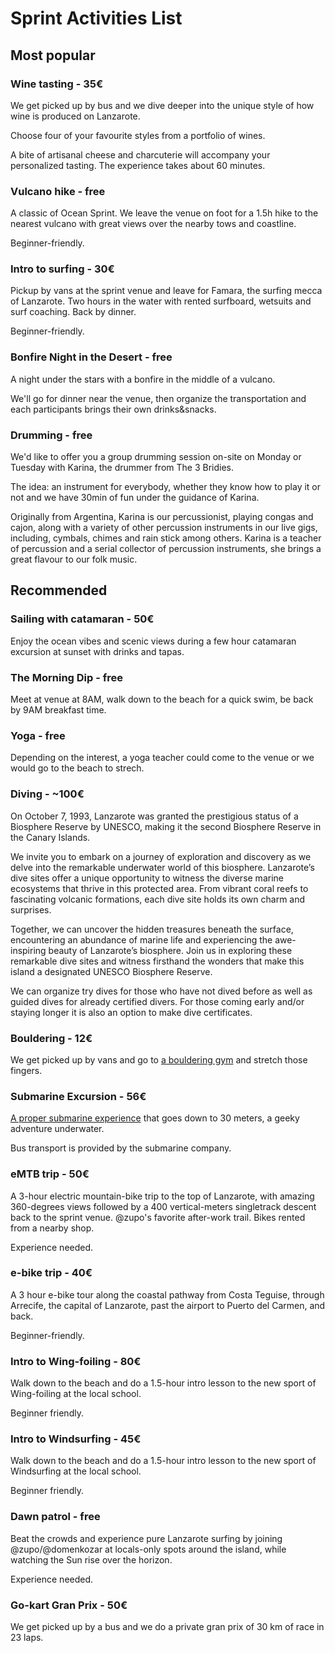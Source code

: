 # Sprint Activities List

## Most popular

### Wine tasting - 35€

We get picked up by bus and we dive deeper into the unique style of how wine is produced on Lanzarote.

Choose four of your favourite styles from a portfolio of wines.

A bite of artisanal cheese and charcuterie will accompany your personalized tasting. The experience takes about 60 minutes.

### Vulcano hike - free

A classic of Ocean Sprint. We leave the venue on foot for a 1.5h hike to the nearest vulcano with great views over the nearby tows and coastline.

Beginner-friendly.

### Intro to surfing - 30€

Pickup by vans at the sprint venue and leave for Famara, the surfing mecca of Lanzarote. Two hours in the water with rented surfboard, wetsuits and surf coaching. Back by dinner.

Beginner-friendly.

### Bonfire Night in the Desert - free

A night under the stars with a bonfire in the middle of a vulcano. 

We'll go for dinner near the venue, then organize the transportation and each participants brings their own drinks&snacks.

### Drumming - free

We'd like to offer you a group drumming session on-site on Monday or Tuesday with Karina, the drummer from The 3 Bridies.

The idea: an instrument for everybody, whether they know how to play it or not and we have 30min of fun under the guidance of Karina.

Originally from Argentina, Karina is our percussionist, playing congas and cajon, along with a variety of other percussion instruments in our live gigs, including, cymbals, chimes and rain stick among others. Karina is a teacher of percussion and a serial collector of percussion instruments, she brings a great flavour to our folk music.

## Recommended


### Sailing with catamaran - 50€

Enjoy the ocean vibes and scenic views during a few hour catamaran excursion at sunset
with drinks and tapas.

### The Morning Dip - free

Meet at venue at 8AM, walk down to the beach for a quick swim, be back by 9AM breakfast time.

### Yoga - free

Depending on the interest, a yoga teacher could come to the venue or we would go to
the beach to strech.

### Diving - ~100€

On October 7, 1993, Lanzarote was granted the prestigious status of a Biosphere Reserve by UNESCO, making it the second Biosphere Reserve in the Canary Islands.

We invite you to embark on a journey of exploration and discovery as we delve into the remarkable underwater world of this biosphere. Lanzarote’s dive sites offer a unique opportunity to witness the diverse marine ecosystems that thrive in this protected area. From vibrant coral reefs to fascinating volcanic formations, each dive site holds its own charm and surprises.

Together, we can uncover the hidden treasures beneath the surface, encountering an abundance of marine life and experiencing the awe-inspiring beauty of Lanzarote’s biosphere. Join us in exploring these remarkable dive sites and witness firsthand the wonders that make this island a designated UNESCO Biosphere Reserve.

We can organize try dives for those who have not dived before as well as guided dives for already certified divers. For those coming early and/or staying longer it is also an option to make dive certificates.

### Bouldering - 12€

We get picked up by vans and go to [a bouldering gym](https://hangonlanzarote.com/) and stretch those fingers.

### Submarine Excursion - 56€

[A proper submarine experience](https://www.submarinesafaris.com/) that goes down to 30 meters, a geeky adventure underwater.

Bus transport is provided by the submarine company.

### eMTB trip - 50€

A 3-hour electric mountain-bike trip to the top of Lanzarote, with amazing 360-degrees views followed by a 400 vertical-meters singletrack descent back to the sprint venue. @zupo's favorite after-work trail. Bikes rented from a nearby shop.

Experience needed.

### e-bike trip - 40€

A 3 hour e-bike tour along the coastal pathway from Costa Teguise, through Arrecife, the capital of Lanzarote, past the airport to Puerto del Carmen, and back.

Beginner-friendly.


### Intro to Wing-foiling - 80€

Walk down to the beach and do a 1.5-hour intro lesson to the new sport of Wing-foiling at the local school.

Beginner friendly.

### Intro to Windsurfing - 45€

Walk down to the beach and do a 1.5-hour intro lesson to the new sport of Windsurfing at the local school.

Beginner friendly.

### Dawn patrol - free

Beat the crowds and experience pure Lanzarote surfing by joining @zupo/@domenkozar at locals-only spots around the island, while watching the Sun rise over the horizon.

Experience needed.

### Go-kart Gran Prix - 50€

We get picked up by a bus and we do a private gran prix of 30 km of race in 23 laps.
